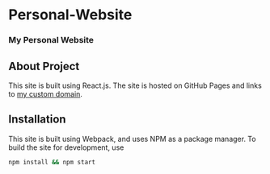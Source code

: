 # Personal-Website

### My Personal Website

## About Project

This site is built using React.js. The site is hosted on GitHub Pages and links to [my custom domain](maxrosoff.com).

## Installation

This site is built using Webpack, and uses NPM as a package manager. To build the site for development, use 

```bash
npm install && npm start
```
